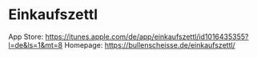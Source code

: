 # Einkaufszettl

App Store: https://itunes.apple.com/de/app/einkaufszettl/id1016435355?l=de&ls=1&mt=8
Homepage: https://bullenscheisse.de/einkaufszettl/